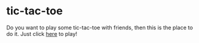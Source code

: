 # tic-tac-toe

Do you want to play some tic-tac-toe with friends, then this is the place to do it. Just click <a href="willdunwoody.github.io/tic-tac-toe">here</a> to play!

